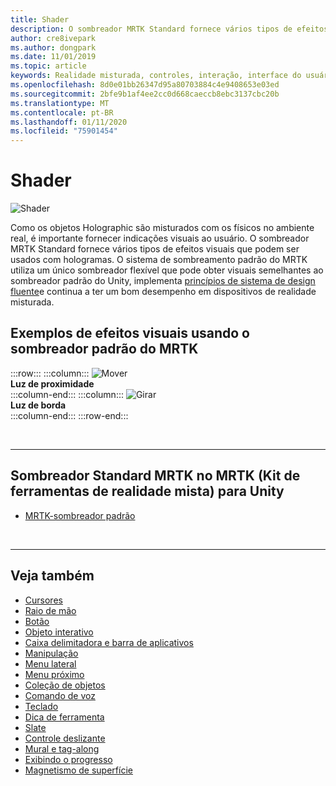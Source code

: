 ```yaml
---
title: Shader
description: O sombreador MRTK Standard fornece vários tipos de efeitos visuais que podem ser usados com hologramas.
author: cre8ivepark
ms.author: dongpark
ms.date: 11/01/2019
ms.topic: article
keywords: Realidade misturada, controles, interação, interface do usuário, UX
ms.openlocfilehash: 8d0e01bb26347d95a80703884c4e9408653e03ed
ms.sourcegitcommit: 2bfe9b1af4ee2cc0d668caeccb8ebc3137cbc20b
ms.translationtype: MT
ms.contentlocale: pt-BR
ms.lasthandoff: 01/11/2020
ms.locfileid: "75901454"
---
```

# <a name="shader"></a>Shader

![Shader](images/UX/UX_Hero_StandardShader.jpg)

Como os objetos Holographic são misturados com os físicos no ambiente real, é importante fornecer indicações visuais ao usuário. O sombreador MRTK Standard fornece vários tipos de efeitos visuais que podem ser usados com hologramas. O sistema de sombreamento padrão do MRTK utiliza um único sombreador flexível que pode obter visuais semelhantes ao sombreador padrão do Unity, implementa [princípios de sistema de design fluente](https://www.microsoft.com/design/fluent/#/)e continua a ter um bom desempenho em dispositivos de realidade misturada.
<br>

## <a name="examples-of-visual-effects-using-mrtk-standard-shader"></a>Exemplos de efeitos visuais usando o sombreador padrão do MRTK 
:::row:::
    :::column:::
       ![Mover](images/UX/UX_Button_Affordance_ProximityLight.jpg)<br>
       **Luz de proximidade**<br>
    :::column-end:::
    :::column:::
       ![Girar](images/UX/UX_Button_Affordance_FocusHighlight.jpg)<br>
        **Luz de borda**<br>
    :::column-end:::
:::row-end:::

<br>

---

## <a name="mrtk-standard-shader-in-mrtk-mixed-reality-toolkit-for-unity"></a>Sombreador Standard MRTK no MRTK (Kit de ferramentas de realidade mista) para Unity

* [MRTK-sombreador padrão](https://microsoft.github.io/MixedRealityToolkit-Unity/Documentation/README_MRTKStandardShader.html)


<br>

---

## <a name="see-also"></a>Veja também

* [Cursores](cursors.md)
* [Raio de mão](point-and-commit.md)
* [Botão](button.md)
* [Objeto interativo](interactable-object.md)
* [Caixa delimitadora e barra de aplicativos](app-bar-and-bounding-box.md)
* [Manipulação](direct-manipulation.md)
* [Menu lateral](hand-menu.md)
* [Menu próximo](near-menu.md)
* [Coleção de objetos](object-collection.md)
* [Comando de voz](voice-input.md)
* [Teclado](keyboard.md)
* [Dica de ferramenta](tooltip.md)
* [Slate](slate.md)
* [Controle deslizante](slider.md)
* [Mural e tag-along](billboarding-and-tag-along.md)
* [Exibindo o progresso](progress.md)
* [Magnetismo de superfície](surface-magnetism.md)
